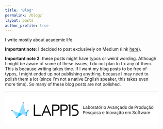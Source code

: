 ```yaml
---
title: "Blog"
permalink: /blog/
layout: posts
author_profile: true
---
```




I write mostly about academic life. <br />

**Important note**: I decided to post exclusively on Medium (link [here](https://medium.com/@rocha.carla)).

**Important note 2**: these posts might have typos or weird wording. Although I might be aware of some of these issues, I do not plan to fix any of them. This is because writing takes time. If I want my blog posts to be free of typos, I might ended up not publishing anything, because I may need to polish them a lot (since I'm not a native English speaker, this takes even more time). So many of these blog posts are not polished.<br />

<!-- These posts are also published on <a href=" https://medium.com/@gustavopinto">Medium</a>.-->

<hr/>


![lappis](/images/lappis.png)
